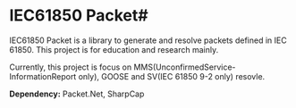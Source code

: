 # IEC61850 Packet#

IEC61850 Packet is a library to generate and resolve packets defined in IEC 61850. This project is for education and research mainly.

Currently, this project is focus on MMS(UnconfirmedService-InformationReport only), GOOSE and SV(IEC 61850 9-2 only) resovle.

**Dependency:** Packet.Net, SharpCap
